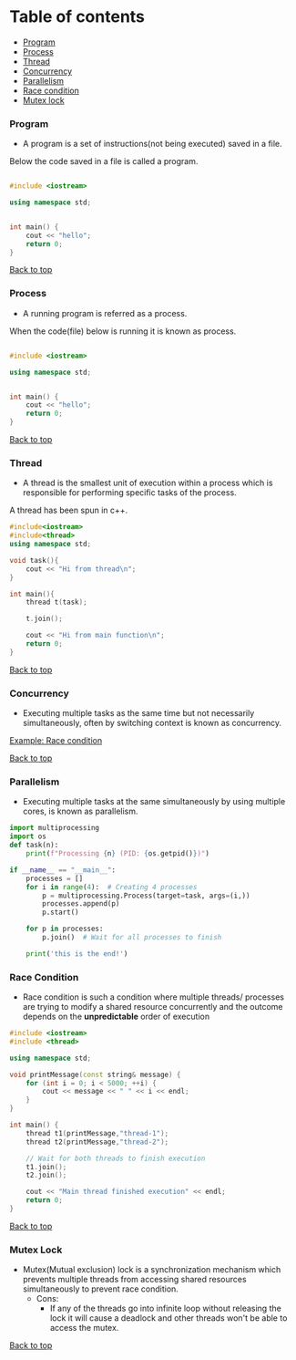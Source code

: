# Table of contents
- [Program](#program)
- [Process](#process)
- [Thread](#thread)
- [Concurrency](#concurrency)
- [Parallelism](#parallelism)
- [Race condition](#race-condition)
- [Mutex lock](#mutex-lock)


### Program
- A program is a set of instructions(not being executed) saved in a file.

Below the code saved in a file is called a program.

```c++

#include <iostream>

using namespace std;


int main() {
    cout << "hello";
    return 0;
}


```

[Back to top](#table-of-contents)

### Process
- A running program is referred as a process. 

When the code(file) below is running it is known as process.

```c++

#include <iostream>

using namespace std;


int main() {
    cout << "hello";
    return 0;
}
```

[Back to top](#table-of-contents)

### Thread
- A thread is the smallest unit of execution within a process which is responsible for performing specific tasks of the process.

A thread has been spun in c++.

```c++
#include<iostream>
#include<thread>
using namespace std;

void task(){
    cout << "Hi from thread\n";
}

int main(){
    thread t(task);

    t.join();

    cout << "Hi from main function\n";
    return 0;
}
```

[Back to top](#table-of-contents)

### Concurrency
- Executing multiple tasks as the same time but not necessarily simultaneously, often by switching context is known as concurrency.

[Example: Race condition](#race-condition)

[Back to top](#table-of-contents)

### Parallelism
- Executing multiple tasks at the same simultaneously by using multiple cores, is known as parallelism. 

```python
import multiprocessing
import os
def task(n):
    print(f"Processing {n} (PID: {os.getpid()})")

if __name__ == "__main__":
    processes = []
    for i in range(4):  # Creating 4 processes
        p = multiprocessing.Process(target=task, args=(i,))
        processes.append(p)
        p.start()

    for p in processes:
        p.join()  # Wait for all processes to finish

    print('this is the end!')
```

### Race Condition
- Race condition is such a condition where multiple threads/ processes are trying to modify a shared resource concurrently and the outcome depends on the **unpredictable** order of execution

```c++
#include <iostream>
#include <thread>

using namespace std;

void printMessage(const string& message) {
    for (int i = 0; i < 5000; ++i) {
        cout << message << " " << i << endl;
    }
}

int main() {
    thread t1(printMessage,"thread-1");
    thread t2(printMessage,"thread-2");

    // Wait for both threads to finish execution
    t1.join();
    t2.join();

    cout << "Main thread finished execution" << endl;
    return 0;
}

```

[Back to top](#table-of-contents)

### Mutex Lock
- Mutex(Mutual exclusion) lock is a synchronization mechanism which prevents multiple threads from accessing shared resources simultaneously to prevent race condition. 
    - Cons:
      - If any of the threads go into infinite loop without releasing the lock it will cause a deadlock and other threads won't be able to access the mutex.


[Back to top](#table-of-contents)